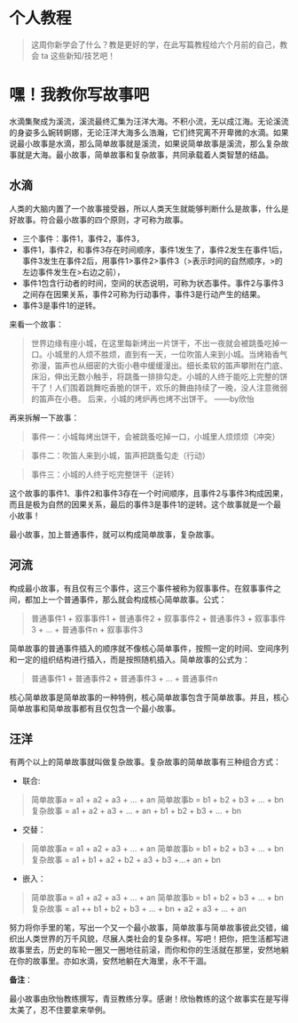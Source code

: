 # 个人教程

> 这周你新学会了什么？教是更好的学，在此写篇教程给六个月前的自己，教会 ta 这些新知/技艺吧！

# 嘿！我教你写故事吧

水滴集聚成为溪流，溪流最终汇集为汪洋大海。不积小流，无以成江海。无论溪流的身姿多么婉转婀娜，无论汪洋大海多么浩瀚，它们终究离不开卑微的水滴。如果说最小故事是水滴，那么简单故事就是溪流，如果说简单故事是溪流，那么复杂故事就是大海。最小故事，简单故事和复杂故事，共同承载着人类智慧的结晶。

## 水滴

人类的大脑内置了一个故事接受器，所以人类天生就能够判断什么是故事，什么是好故事。符合最小故事的四个原则，才可称为故事。

- 三个事件：事件1，事件2，事件3，
- 事件1，事件2，和事件3存在时间顺序，事件1发生了，事件2发生在事件1后，事件3发生在事件2后，用事件1>事件2>事件3（>表示时间的自然顺序，>的左边事件发生在>右边之前），
- 事件1包含行动者的时间，空间的状态说明，可称为状态事件。事件2与事件3之间存在因果关系，事件2可称为行动事件，事件3是行动产生的结果。
- 事件3是事件1的逆转。

来看一个故事：

> 世界边缘有座小城，在这里每新烤出一片饼干，不出一夜就会被跳蚤吃掉一口。小城里的人烦不胜烦，直到有一天，一位吹笛人来到小城。当烤箱香气弥漫，笛声也从细密的大街小巷中缓缓漫出。细长柔软的笛声攀附在门底、床沿，伸出无数小触手，将跳蚤一排排勾走。小城的人终于能吃上完整的饼干了！人们围着跳舞吃香脆的饼干，欢乐的舞曲持续了一晚，没人注意微弱的笛声在小巷。 后来，小城的烤炉再也烤不出饼干。 ——by欣怡

再来拆解一下故事：

> 事件一：小城每烤出饼干，会被跳蚤吃掉一口，小城里人烦烦烦（冲突）

> 事件二：吹笛人来到小城，笛声把跳蚤勾走（行动）

> 事件三：小城的人终于吃完整饼干（逆转）

这个故事的事件1、事件2和事件3存在一个时间顺序，且事件2与事件3构成因果，而且是极为自然的因果关系，最后的事件3是事件1的逆转。这个故事就是一个最小故事！

最小故事，加上普通事件，就可以构成简单故事，复杂故事。

## 河流

构成最小故事，有且仅有三个事件，这三个事件被称为叙事事件。在叙事事件之间，都加上一个普通事件，那么就会构成核心简单故事。公式：

 > 普通事件1 + 叙事事件1 + 普通事件2 + 叙事事件2 + 普通事件3 + 叙事事件3 + ... + 普通事件n + 叙事事件3
 
简单故事的普通事件插入的顺序就不像核心简单事件，按照一定的时间、空间序列和一定的组织结构进行插入，而是按照随机插入。简单故事的公式为：

> 普通事件1 + 普通事件2 + 普通事件3 + ... + 普通事件n

核心简单故事是简单故事的一种特例，核心简单故事包含于简单故事。并且，核心简单故事和简单故事都有且仅包含一个最小故事。

## 汪洋

有两个以上的简单故事就叫做复杂故事。复杂故事的简单故事有三种组合方式：

* 联合:
> 简单故事a = a1 + a2 + a3 + ... + an
> 简单故事b = b1 + b2 + b3 + ... + bn
> 复杂故事 = a1 + a2 + a3 + ... + an + b1 + b2 + b3 + ... + bn


* 交替：
> 简单故事a = a1 + a2 + a3 + ... + an
> 简单故事b = b1 + b2 + b3 + ... + bn
> 复杂故事 = a1 + b1 + a2 + b2 + a3 + b3 +...+ an + bn

* 嵌入：
> 简单故事a = a1 + a2 + a3 + ... + an
> 简单故事b = b1 + b2 + b3 + ... + bn
> 复杂故事 = a1 ++ b1 + b2 + b3 + ... + bn + a2 + a3 + ... + an 

努力将你手里的笔，写出一个又一个最小故事，简单故事与简单故事彼此交错，编织出人类世界的万千风貌，尽展人类社会的复杂多样。写吧！把你，把生活都写进故事里去，历史的车轮一圈又一圈地往前滚，而你和你的生活就在那里，安然地躺在你的故事里。亦如水滴，安然地躺在大海里，永不干涸。

**备注**：

最小故事由欣怡教练撰写，青豆教练分享。感谢！欣怡教练的这个故事实在是写得太美了，忍不住要拿来举例。
















